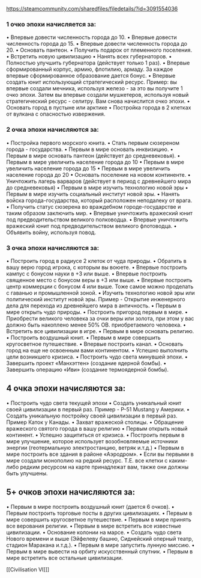 https://steamcommunity.com/sharedfiles/filedetails/?id=3091554036
### 1 очко эпохи начисляется за:
• Впервые довести численность города до 10.
• Впервые довести численность города до 15.
• Впервые довести численность города до 20.
• Основать пантеон.
• Получить подарок от племенного поселения.
• Встретить новую цивилизацию
• Нанять всех губернаторов.
• Полностью улучшить губернатора (действует только 1 раз).
• Впервые сформированный корпус, армию, флотилию, армаду. За каждое впервые сформированное образование дается бонус.
• Впервые создать юнит использующий стратегический ресурс. Пример: вы впервые создали мечника, используя железо - за это вы получите 1 очко эпохи. Затем вы впервые создали мушкетеров, используя новый стратегический ресурс - селитру. Вам снова начислится очко эпохи.
• Основать город в пустыне или арктике
• Постройка города в 2 клетках от вулкана с опасностью извержения.
### 2 очка эпохи начисляются за:
• Постройка первого морского юнита.
• Стать первым сюзереном города - государства.
• Первым в мире основать инквизицию.
• Первым в мире основать пантеон (действует до средневековья).
• Первым в мире увеличить население города до 10
• Первым в мире увеличить население города до 15
• Первым в мире увеличить население города до 20
• Основать поселение на новом континенте.
• Уничтожить лагерь варваров (действует в период с древнейшего мира до средневековья)
• Первым в мире изучить технологию новой эры
• Первым в мире изучить социальный институт новой эры.
• Нанять войска города-государства, который расположен неподалеку от врага.
• Получить статус сюзерена во враждебном городе-государстве и таким образом заключить мир.
• Впервые уничтожить вражеский юнит под предводительством великого полководца.
• Впервые уничтожить вражеский юнит под предводительством великого флотоводца.
• Объявить войну, используя повод.
### 3 очка эпохи начисляются за:
• Построить город в радиусе 2 клеток от чуда природы.
• Обратить в вашу верю город игрока, с которым вы воюете.
• Впервые построить кампус с бонусом науки в +3 или выше.
• Впервые построить священное место с бонусом веры в +3 или выше.
• Впервые построить центр коммерции с бонусом 4 или выше. Тоже самое можно проделать с гаванью и промышленной зоной.
• Изучить технологию новой эры или политический институт новой эры. Пример - Открытие инженерного дела для перехода из древнейшего мира в античность.
• Первым в мире открыть чудо природы.
• Построить пригород первым в мире.
• Приобрести великого человека за очки веры или золота, при этом у вас должно быть накоплено менее 50% ОВ. приобретаемого человека.
• Встретить все цивилизации в игре.
• Первым в мире основать религию.
• Построить воздушный юнит.
• Первым в мире совершить кругосветное путешествие.
• Впервые построить канал.
• Основать город на еще не освоенным вами континентом.
• Успешно выполнить цели возникшего кризиса.
• Построить чудо света минувшей эпохи.
• Завершить проект «Манхэттен» (создание ядерной бомбы).
• Завершить операцию «Иви» (создание термоядерной бомбы).
## 4 очка эпохи начисляются за:
• Построить чудо света текущей эпохи
• Создать уникальный юнит своей цивилизации в первый раз. Пример - P-51 Mustang у Америки.
• Создать уникальную постройку своей цивилизации в первый раз. Пример Каток у Канады.
• Захват вражеской столицы.
• Обращение вражеского святого города в вашу религию
• Первым открыть новый континент.
• Успешно защититься от кризиса.
• Построить первым в мире улучшение, которое использует возобновляемые источники энергии (геотермальную электростанцию, ветряк и.т.д.)
• Первым в мире построить все здания в районе «Аэродром».
• Если вы первыми в мире создали монополию на редкий ресурс. Т.Е. все клетки с каким-либо редким ресурсом на карте принадлежат вам, также они должны быть улучшены.
## 5+ очков эпохи начисляются за:
• Первым в мире построить воздушный юнит (дается 6 очков).
• Первым построить торговые посты в других цивилизациях.
• Первым в мире совершить кругосветное путешествие.
• Первым в мире принять все верования религии.
• Первым в мире встретить все известные цивилизации.
• Основание колонии на марсе.
• Создать чудо света Нового времени и выше (Эйфелеву башню, Сиднейский оперный театр, стадион Маракана и.т.д.).
• Первым в мире запустить лунную миссию.
• Первым в мире вывести на орбиту искусственный спутник.
• Первым в мире встретить все остальные цивилизации.

[[Civilisation VI]]]
